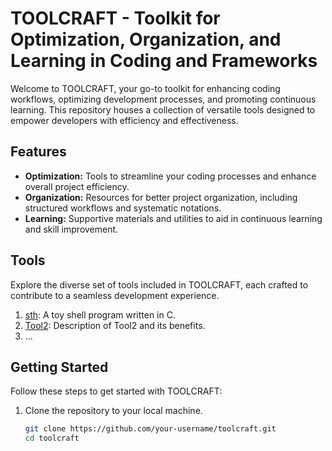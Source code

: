 # TOOLCRAFT - Toolkit for Optimization, Organization, and Learning in Coding and Frameworks

Welcome to TOOLCRAFT, your go-to toolkit for enhancing coding workflows, optimizing development processes, and promoting continuous learning. This repository houses a collection of versatile tools designed to empower developers with efficiency and effectiveness.

## Features

- **Optimization:** Tools to streamline your coding processes and enhance overall project efficiency.
- **Organization:** Resources for better project organization, including structured workflows and systematic notations.
- **Learning:** Supportive materials and utilities to aid in continuous learning and skill improvement.

## Tools

Explore the diverse set of tools included in TOOLCRAFT, each crafted to contribute to a seamless development experience.

1. [sth](./tsh): A toy shell program written in C.
2. [Tool2](./tools/tool2): Description of Tool2 and its benefits.
3. ...

## Getting Started

Follow these steps to get started with TOOLCRAFT:

1. Clone the repository to your local machine.
   ```bash
   git clone https://github.com/your-username/toolcraft.git
   cd toolcraft
